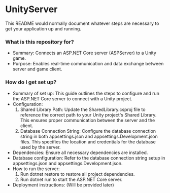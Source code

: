 # UnityServer #

This README would normally document whatever steps are necessary to get your application up and running.

### What is this repository for? ###

* Summary: Connects an ASP.NET Core server (ASPServer) to a Unity game.
* Purpose: Enables real-time communication and data exchange between server and game client.

### How do I get set up? ###

* Summary of set up: This guide outlines the steps to configure and run the ASP.NET Core server to connect with a Unity project.
* Configuration:
	1. Shared Library Path: Update the SharedLibrary.csproj file to reference the correct path to your Unity project's Shared Library. This ensures proper communication between the server and the client.
	2. Database Connection String: Configure the database connection string in both appsettings.json and appsettings.Development.json files. This specifies the location and credentials for the database used by the server.
* Dependencies: Ensure all necessary dependencies are installed.
* Database configuration: Refer to the database connection string setup in appsettings.json and appsettings.Development.json.
* How to run the server:
	1. Run dotnet restore to restore all project dependencies.
	2. Run dotnet run to start the ASP.NET Core server.
* Deployment instructions: (Will be provided later)
